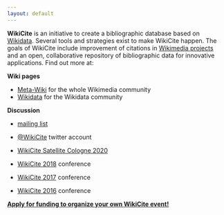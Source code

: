 ```yaml
---
layout: default
---
```


**WikiCite** is an initiative to create a bibliographic database based on [Wikidata](https://wikidata.org/).  Several tools and strategies exist to make WikiCite happen. The goals of WikiCite include improvement of citations in [Wikimedia projects](https://en.wikipedia.org/wiki/Wikimedia_project) and an open, collaborative repository of bibliographic data for innovative applications. Find out more at:

**Wiki pages**

* [Meta-Wiki](https://meta.wikimedia.org/wiki/WikiCite) for the whole Wikimedia community
* [Wikidata](https://www.wikidata.org/wiki/Wikidata:WikiCite) for the Wikidata community

**Discussion**

* [mailing list](https://groups.google.com/a/wikimedia.org/d/forum/wikicite-discuss)
* [@WikiCite](https://twitter.com/WikiCite) twitter account

* [WikiCite Satellite Cologne 2020](https://w.wiki/9jj)
* [WikiCite 2018](https://meta.wikimedia.org/wiki/WikiCite_2018) conference
* [WikiCite 2017](https://meta.wikimedia.org/wiki/WikiCite_2017) conference
* [WikiCite 2016](https://meta.wikimedia.org/wiki/WikiCite_2016) conference

**[Apply for funding to organize your own WikiCite event!](https://meta.wikimedia.org/wiki/WikiCite)**
